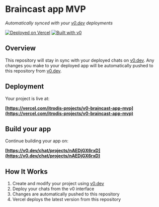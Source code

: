 # Braincast app MVP

*Automatically synced with your [v0.dev](https://v0.dev) deployments*

[![Deployed on Vercel](https://img.shields.io/badge/Deployed%20on-Vercel-black?style=for-the-badge&logo=vercel)](https://vercel.com/itrodis-projects/v0-braincast-app-mvp)
[![Built with v0](https://img.shields.io/badge/Built%20with-v0.dev-black?style=for-the-badge)](https://v0.dev/chat/projects/nAEDjGX6rxD)

## Overview

This repository will stay in sync with your deployed chats on [v0.dev](https://v0.dev).
Any changes you make to your deployed app will be automatically pushed to this repository from [v0.dev](https://v0.dev).

## Deployment

Your project is live at:

**[https://vercel.com/itrodis-projects/v0-braincast-app-mvp](https://vercel.com/itrodis-projects/v0-braincast-app-mvp)**

## Build your app

Continue building your app on:

**[https://v0.dev/chat/projects/nAEDjGX6rxD](https://v0.dev/chat/projects/nAEDjGX6rxD)**

## How It Works

1. Create and modify your project using [v0.dev](https://v0.dev)
2. Deploy your chats from the v0 interface
3. Changes are automatically pushed to this repository
4. Vercel deploys the latest version from this repository
